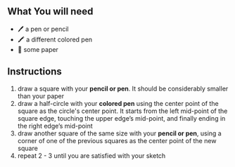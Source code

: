 ## What You will need

- 🖊 a pen or pencil
- 🖍 a different colored pen
- 📄 some paper

## Instructions

1. draw a square with your **pencil or pen**. It should be considerably smaller than your paper
2. draw a half-circle with your **colored pen** using the center point of the square as the circle's center point. It starts from the left mid-point of the square edge, touching the upper edge’s mid-point, and finally ending in the right edge’s mid-point
3. draw another square of the same size with your **pencil or pen**, using a corner of one of the previous squares as the center point of the new square
4. repeat 2 - 3 until you are satisfied with your sketch
